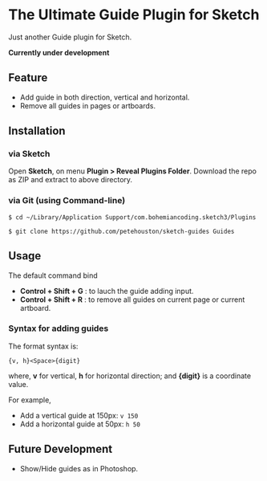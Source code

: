 The Ultimate Guide Plugin for Sketch
=============

Just another Guide plugin for Sketch.

**Currently under development**

## Feature

* Add guide in both direction, vertical and horizontal.
* Remove all guides in pages or artboards.

## Installation

### via Sketch

Open **Sketch**, on menu **Plugin > Reveal Plugins Folder**.
Download the repo as ZIP and extract to above directory.

### via Git (using Command-line)

```
$ cd ~/Library/Application Support/com.bohemiancoding.sketch3/Plugins

$ git clone https://github.com/petehouston/sketch-guides Guides
```

## Usage

The default command bind

* **Control + Shift + G** : to lauch the guide adding input.
* **Control + Shift + R** : to remove all guides on current page or current artboard.

### Syntax for adding guides

The format syntax is:

```
{v, h}<Space>{digit}
```

where, **v** for vertical, **h** for horizontal direction;
and **{digit}** is a coordinate value.

For example,

* Add a vertical guide at 150px: `v 150`
* Add a horizontal guide at 50px: `h 50`


## Future Development

* Show/Hide guides as in Photoshop.
